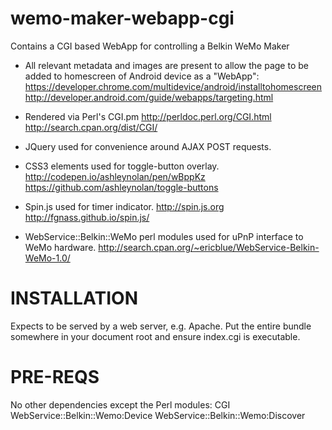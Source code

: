 # wemo-maker-webapp-cgi
Contains a CGI based WebApp for controlling a Belkin WeMo Maker

- All relevant metadata and images are present to allow the page to be added
to homescreen of Android device as a "WebApp":
https://developer.chrome.com/multidevice/android/installtohomescreen
http://developer.android.com/guide/webapps/targeting.html

- Rendered via Perl's CGI.pm
http://perldoc.perl.org/CGI.html
http://search.cpan.org/dist/CGI/

- JQuery used for convenience around AJAX POST requests.

- CSS3 elements used for toggle-button overlay.
http://codepen.io/ashleynolan/pen/wBppKz
https://github.com/ashleynolan/toggle-buttons

- Spin.js used for timer indicator.
http://spin.js.org
http://fgnass.github.io/spin.js/

- WebService::Belkin::WeMo perl modules used for uPnP interface to WeMo hardware.
http://search.cpan.org/~ericblue/WebService-Belkin-WeMo-1.0/

INSTALLATION
============
Expects to be served by a web server, e.g. Apache.
Put the entire bundle somewhere in your document root and ensure index.cgi is executable.

PRE-REQS
========
No other dependencies except the Perl modules:
CGI
WebService::Belkin::Wemo:Device
WebService::Belkin::Wemo:Discover
